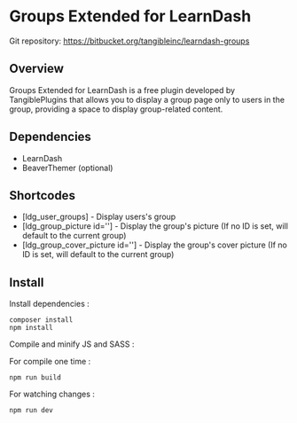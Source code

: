 # Groups Extended for LearnDash

Git repository: https://bitbucket.org/tangibleinc/learndash-groups

## Overview

Groups Extended for LearnDash is a free plugin developed by TangiblePlugins that allows you to display a group page only to users in the group, providing a space to display group-related content.

## Dependencies

- LearnDash
- BeaverThemer (optional)

## Shortcodes

- [ldg_user_groups] - Display users's group
- [ldg_group_picture id=''] - Display the group's picture (If no ID is set, will default to the current group)
- [ldg_group_cover_picture id=''] - Display the group's cover picture (If no ID is set, will default to the current group)

## Install

Install dependencies :

```
composer install
npm install
```

Compile and minify JS and SASS :


For compile one time :
```
npm run build
```

For watching changes :
```
npm run dev
```
